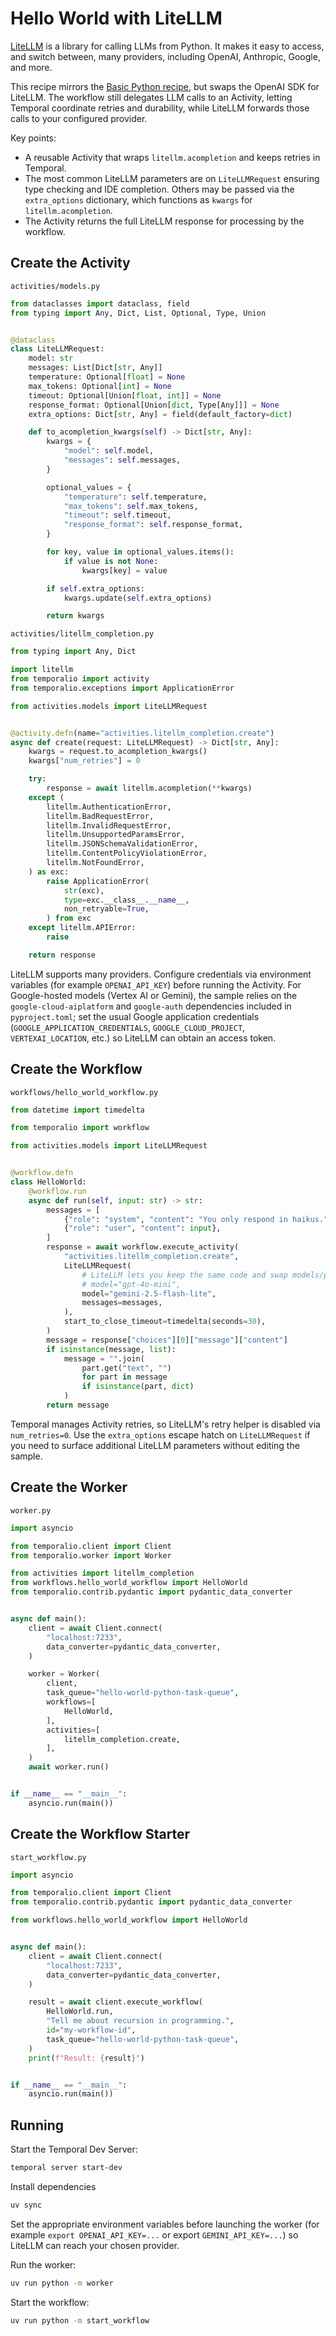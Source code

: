 # Hello World with LiteLLM

[LiteLLM](https://github.com/BerriAI/litellm) is a library for calling LLMs from Python. It makes it easy to access, and switch between, many providers, including OpenAI, Anthropic, Google, and more.

This recipe mirrors the [Basic Python recipe](../basic-python), but swaps the OpenAI SDK for LiteLLM. The workflow still delegates LLM calls to an Activity, letting Temporal coordinate retries and durability, while LiteLLM forwards those calls to your configured provider.

Key points:

- A reusable Activity that wraps `litellm.acompletion` and keeps retries in Temporal.
- The most common LiteLLM parameters are on `LiteLLMRequest` ensuring type checking and IDE completion. Others may be passed via the `extra_options` dictionary, which functions as `kwargs` for `litellm.acompletion`.
- The Activity returns the full LiteLLM response for processing by the workflow.

## Create the Activity

`activities/models.py`

```python
from dataclasses import dataclass, field
from typing import Any, Dict, List, Optional, Type, Union


@dataclass
class LiteLLMRequest:
    model: str
    messages: List[Dict[str, Any]]
    temperature: Optional[float] = None
    max_tokens: Optional[int] = None
    timeout: Optional[Union[float, int]] = None
    response_format: Optional[Union[dict, Type[Any]]] = None
    extra_options: Dict[str, Any] = field(default_factory=dict)

    def to_acompletion_kwargs(self) -> Dict[str, Any]:
        kwargs = {
            "model": self.model,
            "messages": self.messages,
        }

        optional_values = {
            "temperature": self.temperature,
            "max_tokens": self.max_tokens,
            "timeout": self.timeout,
            "response_format": self.response_format,
        }

        for key, value in optional_values.items():
            if value is not None:
                kwargs[key] = value

        if self.extra_options:
            kwargs.update(self.extra_options)

        return kwargs
```

`activities/litellm_completion.py`

```python
from typing import Any, Dict

import litellm
from temporalio import activity
from temporalio.exceptions import ApplicationError

from activities.models import LiteLLMRequest


@activity.defn(name="activities.litellm_completion.create")
async def create(request: LiteLLMRequest) -> Dict[str, Any]:
    kwargs = request.to_acompletion_kwargs()
    kwargs["num_retries"] = 0

    try:
        response = await litellm.acompletion(**kwargs)
    except (
        litellm.AuthenticationError,
        litellm.BadRequestError,
        litellm.InvalidRequestError,
        litellm.UnsupportedParamsError,
        litellm.JSONSchemaValidationError,
        litellm.ContentPolicyViolationError,
        litellm.NotFoundError,
    ) as exc:
        raise ApplicationError(
            str(exc),
            type=exc.__class__.__name__,
            non_retryable=True,
        ) from exc
    except litellm.APIError:
        raise

    return response
```

LiteLLM supports many providers. Configure credentials via environment variables (for example `OPENAI_API_KEY`) before running the Activity. For Google-hosted models (Vertex AI or Gemini), the sample relies on the `google-cloud-aiplatform` and `google-auth` dependencies included in `pyproject.toml`; set the usual Google application credentials (`GOOGLE_APPLICATION_CREDENTIALS`, `GOOGLE_CLOUD_PROJECT`, `VERTEXAI_LOCATION`, etc.) so LiteLLM can obtain an access token.

## Create the Workflow

`workflows/hello_world_workflow.py`

```python
from datetime import timedelta

from temporalio import workflow

from activities.models import LiteLLMRequest


@workflow.defn
class HelloWorld:
    @workflow.run
    async def run(self, input: str) -> str:
        messages = [
            {"role": "system", "content": "You only respond in haikus."},
            {"role": "user", "content": input},
        ]
        response = await workflow.execute_activity(
            "activities.litellm_completion.create",
            LiteLLMRequest(
                # LiteLLM lets you keep the same code and swap models/providers.
                # model="gpt-4o-mini",
                model="gemini-2.5-flash-lite",
                messages=messages,
            ),
            start_to_close_timeout=timedelta(seconds=30),
        )
        message = response["choices"][0]["message"]["content"]
        if isinstance(message, list):
            message = "".join(
                part.get("text", "")
                for part in message
                if isinstance(part, dict)
            )
        return message
```

Temporal manages Activity retries, so LiteLLM's retry helper is disabled via `num_retries=0`. Use the `extra_options` escape hatch on `LiteLLMRequest` if you need to surface additional LiteLLM parameters without editing the sample.

## Create the Worker

`worker.py`

```python
import asyncio

from temporalio.client import Client
from temporalio.worker import Worker

from activities import litellm_completion
from workflows.hello_world_workflow import HelloWorld
from temporalio.contrib.pydantic import pydantic_data_converter


async def main():
    client = await Client.connect(
        "localhost:7233",
        data_converter=pydantic_data_converter,
    )

    worker = Worker(
        client,
        task_queue="hello-world-python-task-queue",
        workflows=[
            HelloWorld,
        ],
        activities=[
            litellm_completion.create,
        ],
    )
    await worker.run()


if __name__ == "__main__":
    asyncio.run(main())
```

## Create the Workflow Starter

`start_workflow.py`

```python
import asyncio

from temporalio.client import Client
from temporalio.contrib.pydantic import pydantic_data_converter

from workflows.hello_world_workflow import HelloWorld


async def main():
    client = await Client.connect(
        "localhost:7233",
        data_converter=pydantic_data_converter,
    )

    result = await client.execute_workflow(
        HelloWorld.run,
        "Tell me about recursion in programming.",
        id="my-workflow-id",
        task_queue="hello-world-python-task-queue",
    )
    print(f"Result: {result}")


if __name__ == "__main__":
    asyncio.run(main())
```

## Running

Start the Temporal Dev Server:

```bash
temporal server start-dev
```

Install dependencies

```bash
uv sync
```

Set the appropriate environment variables before launching the worker (for example `export OPENAI_API_KEY=...` or export `GEMINI_API_KEY=...`) so LiteLLM can reach your chosen provider.

Run the worker:

```bash
uv run python -m worker
```

Start the workflow:

```bash
uv run python -m start_workflow
```
